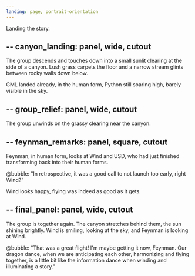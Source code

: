 ```yaml
---
landing: page, portrait-orientation
---
```

Landing the story.

-- 
canyon_landing: panel, wide, cutout
--
The group descends and touches down into a small sunlit clearing at the side of a canyon. Lush grass carpets the floor and a narrow stream glints between rocky walls down below.

GML landed already, in the human form, Python still soaring high, barely visible in the sky.

-- 
group_relief: panel, wide, cutout
--
The group unwinds on the grassy clearing near the canyon. 

--
feynman_remarks: panel, square, cutout
--
Feynman, in human form, looks at Wind and USD, who had just finished transforming back into their human forms.

@bubble:
"In retrospective, it was a good call to not launch too early, right Wind?"

Wind looks happy, flying was indeed as good as it gets.

--
final_panel: panel, wide, cutout
--
The group is together again. The canyon stretches behind them, the sun shining brightly. Wind is smiling, looking at the sky, and Feynman is looking at Wind.

@bubble:
"That was a great flight! I'm maybe getting it now, Feynman. Our dragon dance, when we are anticipating each other, harmonizing and flying together, is a little bit like the information dance when winding and illuminating a story."
